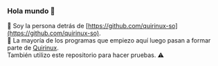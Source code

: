 ### Hola mundo 👋

:eyes: Soy la persona detrás de [https://github.com/quirinux-so](https://github.com/quirinux-so). <br>
:loudspeaker: La mayoría de los programas que empiezo aquí luego pasan a formar parte de [Quirinux](https://www.quirinux.org).<br>
También utilizo este repositorio para hacer pruebas. :warning:
